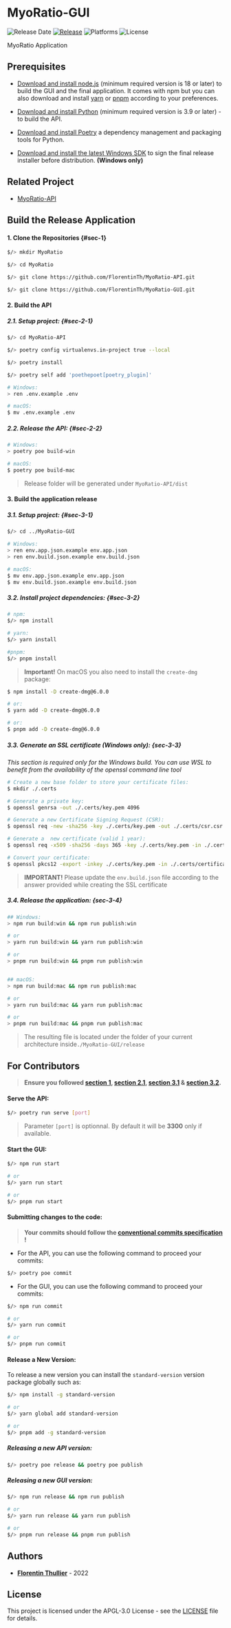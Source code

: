 # MyoRatio-GUI

![Release Date](https://img.shields.io/github/release-date/florentinth/MyoRatio-GUI?style=flat-square) [![Release](https://img.shields.io/github/release/FlorentinTh/MyoRatio-GUI?style=flat-square)](https://github.com/FlorentinTh/MyoRatio-GUI/releases)
![Platforms](https://img.shields.io/badge/platforms-win--32%20%7C%20win--64%20%7C%20osx--64%20-lightgrey?style=flat-square) ![License](https://img.shields.io/github/license/florentinth/MyoRatio-GUI?style=flat-square)

MyoRatio Application

## Prerequisites

- [Download and install node.js](https://nodejs.org/) (minimum required version is 18 or later) to build the GUI and the final application. It comes with npm but you can also download and install [yarn](https://yarnpkg.com/getting-started/install) or [pnpm](https://pnpm.io/installation) according to your preferences.

- [Download and install Python](https://www.python.org/downloads/) (minimum required version is 3.9 or later) - to build the API.

- [Download and install Poetry](https://python-poetry.org/docs/) a dependency management and packaging tools for Python.

- [Download and install the latest Windows SDK](https://developer.microsoft.com/en-US/windows/downloads/windows-sdk/) to sign the final release installer before distribution. **(Windows only)**

## Related Project

- [MyoRatio-API](https://github.com/FlorentinTh/MyoRatio-API)

## Build the Release Application

#### 1. Clone the Repositories {#sec-1}

```sh
$/> mkdir MyoRatio

$/> cd MyoRatio

$/> git clone https://github.com/FlorentinTh/MyoRatio-API.git

$/> git clone https://github.com/FlorentinTh/MyoRatio-GUI.git
```

#### 2. Build the API

##### 2.1. Setup project: {#sec-2-1}

```sh
$/> cd MyoRatio-API

$/> poetry config virtualenvs.in-project true --local

$/> poetry install

$/> poetry self add 'poethepoet[poetry_plugin]'

# Windows:
> ren .env.example .env

# macOS:
$ mv .env.example .env
```

##### 2.2. Release the API: {#sec-2-2}
```sh
# Windows:
> poetry poe build-win

# macOS:
$ poetry poe build-mac
```

> Release folder will be generated under ```MyoRatio-API/dist```

#### 3. Build the application release

##### 3.1. Setup project: {#sec-3-1}

```sh
$/> cd ../MyoRatio-GUI

# Windows:
> ren env.app.json.example env.app.json
> ren env.build.json.example env.build.json

# macOS:
$ mv env.app.json.example env.app.json
$ mv env.build.json.example env.build.json
```

##### 3.2. Install project dependencies:  {#sec-3-2}

```sh
# npm:
$/> npm install

# yarn:
$/> yarn install

#pnpm:
$/> pnpm install
```

> **Important!** On macOS you also need to install the ```create-dmg``` package:

```sh
$ npm install -D create-dmg@6.0.0

# or:
$ yarn add -D create-dmg@6.0.0

# or:
$ pnpm add -D create-dmg@6.0.0
```

##### 3.3. Generate an SSL certificate (Windows only):  {sec-3-3}

*This section is required only for the Windows build. You can use WSL to benefit from the availability of the openssl command line tool*

```sh
# Create a new base folder to store your certificate files:
$ mkdir ./.certs

# Generate a private key:
$ openssl genrsa -out ./.certs/key.pem 4096

# Generate a new Certificate Signing Request (CSR):
$ openssl req -new -sha256 -key ./.certs/key.pem -out ./.certs/csr.csr

# Generate a  new certificate (valid 1 year):
$ openssl req -x509 -sha256 -days 365 -key ./.certs/key.pem -in ./.certs/csr.csr -out ./.certs/certificate.pem

# Convert your certificate:
$ openssl pkcs12 -export -inkey ./.certs/key.pem -in ./.certs/certificate.pem -out ./.certs/certificate.pfx
```

> **IMPORTANT!** Please update the ```env.build.json``` file according to the answer provided while creating the SSL certificate

##### 3.4. Release the application: {sec-3-4}

```sh
## Windows:
> npm run build:win && npm run publish:win

# or
> yarn run build:win && yarn run publish:win

# or
> pnpm run build:win && pnpm run publish:win


## macOS:
> npm run build:mac && npm run publish:mac

# or
> yarn run build:mac && yarn run publish:mac

# or
> pnpm run build:mac && pnpm run publish:mac
```

> The resulting file is located under the folder of your current architecture inside```./MyoRatio-GUI/release```

## For Contributors

> **Ensure you followed [section 1](#sec-1), [section 2.1](#sec-2-1), [section 3.1](#sec-3-1) & [section 3.2](#sec-3-2).**


#### Serve the API:

```sh
$/> poetry run serve [port]
```

> Parameter ```[port]``` is optionnal. By default it will be  **3300** only if available.


#### Start the GUI:

```sh
$/> npm run start

# or
$/> yarn run start

# or
$/> pnpm run start

```

#### Submitting changes to the code:

> **Your commits should follow the [conventional commits specification](https://www.conventionalcommits.org/en/v1.0.0/) !**

- For the API, you can use the following command to proceed your commits:

```sh
$/> poetry poe commit
```

- For the GUI, you can use the following command to proceed your commits:

```sh
$/> npm run commit

# or
$/> yarn run commit

# or
$/> pnpm run commit
```

#### Release a New Version:

To release a new version you can install the ```standard-version``` version package globally such as:

```sh
$/> npm install -g standard-version

# or
$/> yarn global add standard-version

# or
$/> pnpm add -g standard-version
```

##### Releasing a new API version:
```sh
$/> poetry poe release && poetry poe publish
```

##### Releasing a new GUI version:
```sh
$/> npm run release && npm run publish

# or
$/> yarn run release && yarn run publish

# or
$/> pnpm run release && pnpm run publish
```

## Authors

- [**Florentin Thullier**](https://github.com/FlorentinTh) - 2022

## License

This project is licensed under the APGL-3.0 License - see the [LICENSE](LICENSE) file for details.
